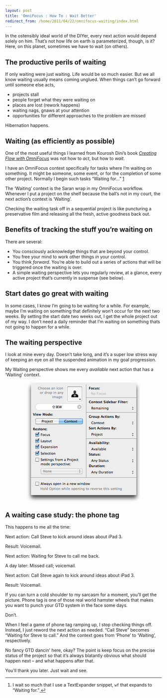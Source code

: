 ```yaml
---
layout: post
title: 'OmniFocus : How To : Wait Better'
redirect_from: /home/2011/04/22/omnifocus-waiting/index.html
---
```

<p>In the ostensibly ideal world of the DIYer, every next action would depend solely on him. That’s not how life on earth is parameterized, though, is it?
Here, on this planet, sometimes we have to wait (on others).</p>
<h2 id="theproductiveperilsofwaiting">The productive perils of waiting</h2>
<p>If only waiting were just waiting. Life would be so much easier. But we all know waiting usually means coming unglued. When things can’t go forward until someone else acts,</p>
<ul>
<li>projects stall</li>
<li>people forget what they were waiting on</li>
<li>places are lost (rework happens)</li>
<li>waiting nags, gnaws at your attention</li>
<li>opportunities for different approaches to the problem are missed</li>
</ul>
<p>Hibernation happens.</p>
<h2 id="waitingasefficientlyaspossible">Waiting (as efficiently as possible)</h2>
<p>One of the most useful things I learned from Kourosh Dini’s book <a href="http://www.practicallyefficient.com/2011/02/24/in-review-creating-flow-with-omnifocus/"><em>Creating Flow with OmniFocus</em></a> was not how to <em>act</em>, but how to <em>wait</em>.</p>
<p>I have an OmniFocus context specifically for tasks where I’m waiting on something. It might be someone, some event, or for the completion of some other project. Normally I begin such tasks “Waiting for…” <a id="fnref:f1" class="footnote" title="see footnote" href="#fn:f1">1</a></p>
<p>The ‘Waiting’ context is the Saran wrap in my OmniFocus workflow. Whenever I put a project on the shelf because the ball’s not in my court, the next action’s context is ‘Waiting’.</p>
<p>Checking the waiting task off in a sequential project is like puncturing a preservative film and releasing all the fresh, active goodness back out.</p>
<h2 id="benefitsoftrackingthestuffyourewaitingon">Benefits of tracking the stuff you’re waiting on</h2>
<p>There are several:</p>
<ul>
<li>You consciously acknowledge things that are beyond your control.</li>
<li>You free your mind to work other things <em>in</em> your control.</li>
<li>You think <em>forward</em>. You’re able to build out a series of actions that will be triggered once the waiting is over.</li>
<li>A simple waiting perspective lets you regularly review, at a glance, every active project that’s currently in suspense (see below).</li>
</ul>
<h2 id="startdatesgogreatwithwaiting">Start dates go great with waiting</h2>
<p>In some cases, I know I’m going to be waiting for a while. For example, maybe I’m waiting on something that definitely won’t occur for the next two weeks. By setting the start date two weeks out, I get the whole project out of my way. I don’t need a daily reminder that I’m waiting on something thats not going to happen for a while.</p>
<h2 id="thewaitingperspective">The waiting perspective</h2>
<p>I look at mine every day. Doesn’t take long, and it’s a super low stress way of keeping an eye on all the suspended animation in my goal progression.</p>
<p>My Waiting perspective shows me every <em>available</em> next action that has a ‘Waiting’ context.</p>
<p><img style="display: block; margin-left: auto; margin-right: auto;" title="waiting-perspective-pe.png" src="/img/waiting-perspective-pe.png" border="0" alt="Waiting perspective pe" width="366" height="385" /></p>
<h2 id="awaitingcasestudy:thephonetag">A waiting case study: the phone tag</h2>
<p>This happens to me all the time:</p>
<p>Next action: Call Steve to kick around ideas about iPad 3.</p>
<p>Result: Voicemail.</p>
<p>Next action: Waiting for Steve to call me back.</p>
<p>A day later: Missed call; voicemail.</p>
<p>Next action: Call Steve again to kick around ideas about iPad 3.</p>
<p>Result: Voicemail.</p>
<p>If you can turn a cold shoulder to my sarcasm for a moment, you’ll get the picture. Phone tag is one of those real world hamster wheels that makes you want to punch your GTD system in the face some days.</p>
<p>Don’t.</p>
<p>When I feel a game of phone tag ramping up, I stop checking things off. Instead, I just reword the next action as needed. “Call Steve” becomes “Waiting for Steve to call.”  And the context goes from  ‘Phone’ to ‘Waiting’, respectively.</p>
<p>No fancy GTD dancin' here, okay? The point is keep focus on the precise status of the project so that it’s always blatantly obvious what should happen next – and what happens after that.</p>
<p>You'll thank you later. Just wait and see.</p>
<div class="footnotes">
<hr />
<ol>
<li id="fn:f1">I wait so much that I use a TextExpander snippet, <code>wf</code> that expands to “Waiting for.”<a class="reversefootnote" title="return to article" href="#fnref:f1"> ↩</a></li>
</ol>
</div>
